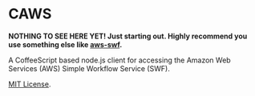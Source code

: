 # CAWS

**NOTHING TO SEE HERE YET! Just starting out. Highly recommend you use something
else like [aws-swf](https://github.com/neyric/aws-swf).**

A CoffeeScript based node.js client for accessing the Amazon Web Services (AWS)
Simple Workflow Service (SWF).

[MIT License](https://raw.github.com/e-gineer/caws/master/LICENSE).

